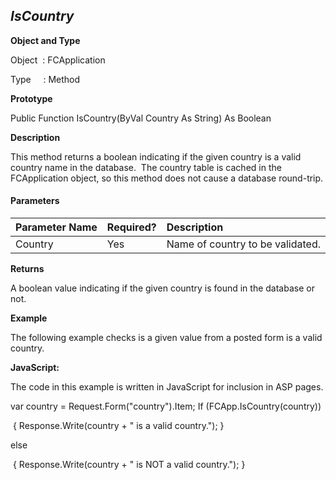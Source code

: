 _IsCountry_
-----------

**Object and Type**

Object  : FCApplication

Type     : Method

**Prototype**

Public Function IsCountry(ByVal Country As String) As Boolean

**Description**

This method returns a boolean indicating if the given country is a valid country name in the database.  The country table is cached in the FCApplication object, so this method does not cause a database round-trip.

#### Parameters

| Parameter Name | Required? | Description |
|:--- |:--- |:--- |
| Country | Yes | Name of country to be validated. |

**Returns**

A boolean value indicating if the given country is found in the database or not. 

**Example**

The following example checks is a given value from a posted form is a valid country.

**JavaScript:**

The code in this example is written in JavaScript for inclusion in ASP pages.

var country = Request.Form("country").Item; If (FCApp.IsCountry(country))

 { Response.Write(country + " is a valid country."); }

else

 { Response.Write(country + " is NOT a valid country."); }